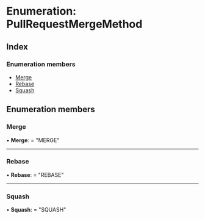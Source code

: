 
# Enumeration: PullRequestMergeMethod

## Index

### Enumeration members

* [Merge](pullrequestmergemethod.md#merge)
* [Rebase](pullrequestmergemethod.md#rebase)
* [Squash](pullrequestmergemethod.md#squash)

## Enumeration members

###  Merge

• **Merge**: = "MERGE"

___

###  Rebase

• **Rebase**: = "REBASE"

___

###  Squash

• **Squash**: = "SQUASH"
